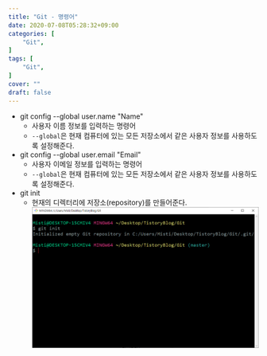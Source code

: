 ```yaml
---
title: "Git - 명령어"
date: 2020-07-08T05:28:32+09:00
categories: [
	"Git",
]
tags: [
	"Git",
]
cover: ""
draft: false
---
```


- git config --global user.name "Name"
  - 사용자 이름 정보를 입력하는 명령어
  - `--global`은 현재 컴퓨터에 있는 모든 저장소에서 같은 사용자 정보를 사용하도록 설정해준다.
- git config --global user.email "Email"
  - 사용자 이메일 정보를 입력하는 명령어
  - `--global`은 현재 컴퓨터에 있는 모든 저장소에서 같은 사용자 정보를 사용하도록 설정해준다.
- git init
  - 현재의 디렉터리에 저장소(repository)를 만들어준다.
    ![test.image](../../static/images/git_init.png)

